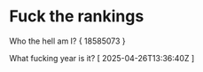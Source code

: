 # Fuck the rankings

Who the hell am I?
{ 18585073 }

What fucking year is it?
[ 2025-04-26T13:36:40Z ]
